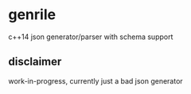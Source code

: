 # genrile
c++14 json generator/parser with schema support

## disclaimer
work-in-progress, currently just a bad json generator

